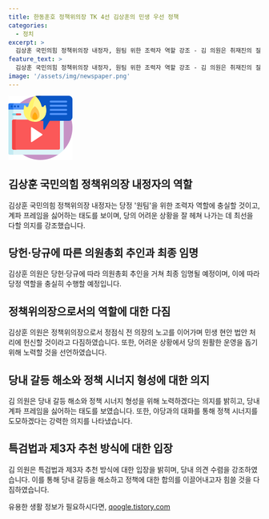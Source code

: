 ```yaml
---
title: 한동훈호 정책위의장 TK 4선 김상훈의 민생 우선 정책
categories:
  - 정치
excerpt: >
  김상훈 국민의힘 정책위의장 내정자, 원팀 위한 조력자 역할 강조 - 김 의원은 취재진의 질문에 답변하여 내정에 대한 의지를 피력했고, 정책위의장으로서의 역할에 충실하겠다고 강조했다. 또한, 당내 계파 갈등을 싫어하는 의지를 피력하며, 정책위의장으로서의 진정성을 강조했다. 이에 더불어, 특검법 등의 정책에 대해서도 관심을 보였다. 
feature_text: >
  김상훈 국민의힘 정책위의장 내정자, 원팀 위한 조력자 역할 강조 - 김 의원은 취재진의 질문에 답변하여 내정에 대한 의지를 피력했고, 정책위의장으로서의 역할에 충실하겠다고 강조했다. 또한, 당내 계파 갈등을 싫어하는 의지를 피력하며, 정책위의장으로서의 진정성을 강조했다. 이에 더불어, 특검법 등의 정책에 대해서도 관심을 보였다. 
image: '/assets/img/newspaper.png'
---
```


<p><img src="/assets/img/news.png" alt="rentncar 속보" /></p>

<h2>김상훈 국민의힘 정책위의장 내정자의 역할</h2>

<p data-ke-size="size16">김상훈 국민의힘 정책위의장 내정자는 당정 '원팀'을 위한 조력자 역할에 충실할 것이고, 계파 프레임을 싫어하는 태도를 보이며, 당의 어려운 상황을 잘 헤쳐 나가는 데 최선을 다할 의지를 강조했습니다.</p>

<h2>당헌·당규에 따른 의원총회 추인과 최종 임명</h2>

<p data-ke-size="size16">김상훈 의원은 당헌·당규에 따라 의원총회 추인을 거쳐 최종 임명될 예정이며, 이에 따라 당정 역할을 충실히 수행할 예정입니다.</p>

<h2>정책위의장으로서의 역할에 대한 다짐</h2>

<p data-ke-size="size16">김상훈 의원은 정책위의장으로서 정점식 전 의장의 노고를 이어가며 민생 현안 법안 처리에 헌신할 것이라고 다짐하였습니다. 또한, 어려운 상황에서 당의 원활한 운영을 돕기 위해 노력할 것을 선언하였습니다.</p>

<h2>당내 갈등 해소와 정책 시너지 형성에 대한 의지</h2>

<p data-ke-size="size16">김 의원은 당내 갈등 해소와 정책 시너지 형성을 위해 노력하겠다는 의지를 밝히고, 당내 계파 프레임을 싫어하는 태도를 보였습니다. 또한, 야당과의 대화를 통해 정책 시너지를 도모하겠다는 강력한 의지를 나타냈습니다.</p>

<h2>특검법과 제3자 추천 방식에 대한 입장</h2>

<p data-ke-size="size16">김 의원은 특검법과 제3자 추천 방식에 대한 입장을 밝히며, 당내 의견 수렴을 강조하였습니다. 이를 통해 당내 갈등을 해소하고 정책에 대한 합의를 이끌어내고자 힘쓸 것을 다짐하였습니다.</p>
유용한 생활 정보가 필요하시다면, <a href="https://qoogle.tistory.com" rel="dofollow">qoogle.tistory.com</a>


